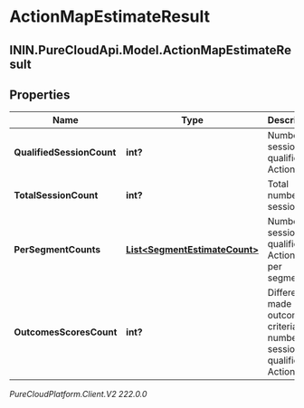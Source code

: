 # ActionMapEstimateResult

## ININ.PureCloudApi.Model.ActionMapEstimateResult

## Properties

|Name | Type | Description | Notes|
|------------ | ------------- | ------------- | -------------|
| **QualifiedSessionCount** | **int?** | Number of sessions qualified for Action map. | [optional] |
| **TotalSessionCount** | **int?** | Total number of sessions. | [optional] |
| **PerSegmentCounts** | [**List&lt;SegmentEstimateCount&gt;**](SegmentEstimateCount) | Number of sessions qualified for Action map per segment. | [optional] |
| **OutcomesScoresCount** | **int?** | Difference made by outcome criteria to number of sessions qualified for Action map. | [optional] |



_PureCloudPlatform.Client.V2 222.0.0_
